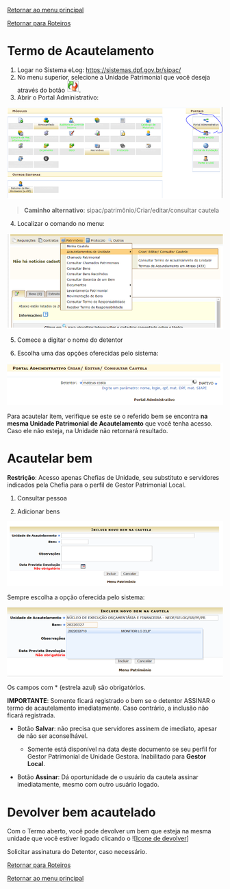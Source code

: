 [Retornar ao menu principal](https://github.com/Mateus-cpa/manual-material/blob/main/README.md)

[Retornar para Roteiros](https://github.com/Mateus-cpa/manual-material/blob/main/roteiros.md)
# Termo de Acautelamento
1. Logar no Sistema eLog: https://sistemas.dpf.gov.br/sipac/
2. No menu superior, selecione a Unidade Patrimonial que você deseja através do botão ![Alterar Unidade](https://github.com/Mateus-cpa/manual-material/blob/main/img/icone_troca_unidade.PNG).
3. Abrir o Portal Administrativo:

![Consultar Termo de Acautelamento](https://github.com/Mateus-cpa/manual-material/blob/main/img/01%20-%20Consultar%20Termo%20de%20acautelamento.PNG)

>**Caminho alternativo**: sipac/patrimônio/Criar/editar/consultar cautela


4. Localizar o comando no menu:

![Abrir termo de acautelamento](https://github.com/Mateus-cpa/manual-material/blob/main/img/02%20-%20Abrir%20Termo%20de%20acautelamento.PNG)

5. Comece a digitar o nome do detentor

6. Escolha uma das opções oferecidas pelo sistema:

![Buscar Detentor](https://github.com/Mateus-cpa/manual-material/blob/main/img/03%20-%20Buscar%20detentor.PNG)


Para acautelar item, verifique se este se o referido bem se encontra **na mesma Unidade Patrimonial de Acautelamento** que você tenha acesso. Caso ele não esteja, na Unidade não retornará resultado.

# Acautelar bem

**Restrição**: Acesso apenas Chefias de Unidade, seu substituto e servidores indicados pela Chefia para o perfil de Gestor Patrimonial Local.

1. Consultar pessoa 

2. Adicionar bens

![Incluir bem](https://github.com/Mateus-cpa/manual-material/blob/main/img/06%20-%20Incluir%20bem%20no%20termo.PNG)

Sempre escolha a opção oferecida pelo sistema:

![Selecionar bem](https://github.com/Mateus-cpa/manual-material/blob/main/img/08-selecionar_bem.PNG)

Os campos com * (estrela azul) são obrigatórios.

**IMPORTANTE**: Somente ficará registrado o bem se o detentor ASSINAR o termo de acautelamento imediatamente. Caso contrário, a inclusão não ficará registrada.

- Botão **Salvar**: não precisa que servidores assinem de imediato, apesar de não ser aconselhável.

    - Somente está disponível na data deste documento se seu perfil for Gestor Patrimonial de Unidade Gestora. Inabilitado para **Gestor Local**.

- Botão **Assinar**: Dá oportunidade de o usuário da cautela assinar imediatamente, mesmo com outro usuário logado.

# Devolver bem acautelado
Com o Termo aberto, você pode devolver um bem que esteja na mesma unidade que você estiver logado clicando o ![[Icone de devolver](https://github.com/Mateus-cpa/manual-material/blob/main/img/07%20-%20Ícone%20de%20devolver.PNG)]

Solicitar assinatura do Detentor, caso necessário.

[Retornar para Roteiros](https://github.com/Mateus-cpa/manual-material/blob/main/roteiros.md)

[Retornar ao menu principal](https://github.com/Mateus-cpa/manual-material/blob/main/README.md)